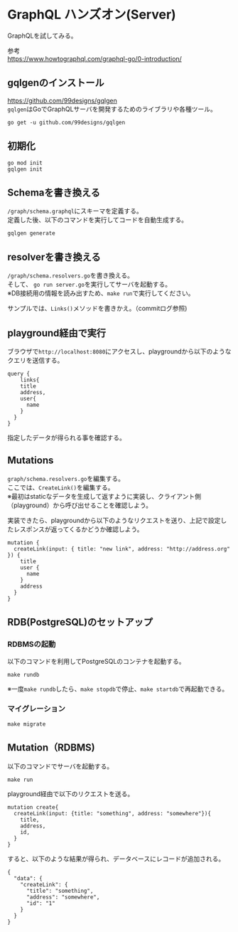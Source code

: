 # GraphQL ハンズオン(Server)

GraphQLを試してみる。  

参考  
https://www.howtographql.com/graphql-go/0-introduction/

## gqlgenのインストール
https://github.com/99designs/gqlgen  
`gqlgen`はGoでGraphQLサーバを開発するためのライブラリや各種ツール。  

```
go get -u github.com/99designs/gqlgen
```

## 初期化

```
go mod init
gqlgen init
```

## Schemaを書き換える

`/graph/schema.graphql`にスキーマを定義する。  
定義した後、以下のコマンドを実行してコードを自動生成する。  

```
gqlgen generate
```

## resolverを書き換える

`/graph/schema.resolvers.go`を書き換える。  
そして、 `go run server.go`を実行してサーバを起動する。  
※DB接続用の情報を読み出すため、`make run`で実行してください。  

サンプルでは、`Links()`メソッドを書きかえ。（commitログ参照)

## playground経由で実行
ブラウザで`http://localhost:8080`にアクセスし、playgroundから以下のようなクエリを送信する。  

```
query {
	links{
    title
    address,
    user{
      name
    }
  }
}
```

指定したデータが得られる事を確認する。

## Mutations
`graph/schema.resolvers.go`を編集する。  
ここでは、`CreateLink()`を編集する。  
※最初はstaticなデータを生成して返すように実装し、クライアント側（playground）から呼び出せることを確認しよう。  

実装できたら、playgroundから以下のようなリクエストを送り、上記で設定したレスポンスが返ってくるかどうか確認しよう。  

```
mutation {
  createLink(input: { title: "new link", address: "http://address.org" }) {
    title
    user {
      name
    }
    address
  }
}
```

## RDB(PostgreSQL)のセットアップ

### RDBMSの起動
以下のコマンドを利用してPostgreSQLのコンテナを起動する。  

```
make rundb
```

※一度`make rundb`したら、`make stopdb`で停止、`make startdb`で再起動できる。  

### マイグレーション
```
make migrate
```

## Mutation（RDBMS)
以下のコマンドでサーバを起動する。

```
make run
```

playground経由で以下のリクエストを送る。  

```
mutation create{
  createLink(input: {title: "something", address: "somewhere"}){
    title,
    address,
    id,
  }
}
```

すると、以下のような結果が得られ、データベースにレコードが追加される。  

```
{
  "data": {
    "createLink": {
      "title": "something",
      "address": "somewhere",
      "id": "1"
    }
  }
}
```
